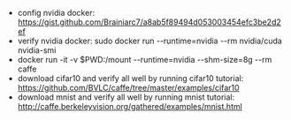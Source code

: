 - config nvidia docker: https://gist.github.com/Brainiarc7/a8ab5f89494d053003454efc3be2d2ef 
- verify nvidia docker: sudo docker run --runtime=nvidia --rm nvidia/cuda nvidia-smi
- docker run -it -v $PWD:/mount --runtime=nvidia --shm-size=8g --rm caffe
- download cifar10 and verify all well by running cifar10 tutorial: https://github.com/BVLC/caffe/tree/master/examples/cifar10
- download mnist and verify all well by running mnist tutorial: http://caffe.berkeleyvision.org/gathered/examples/mnist.html


